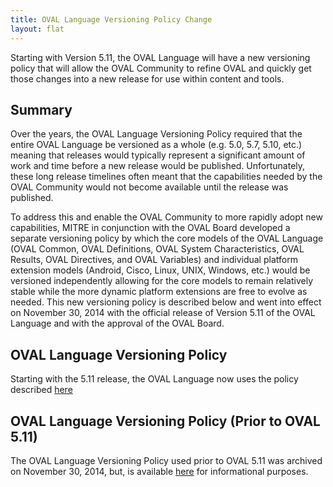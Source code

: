```yaml
---
title: OVAL Language Versioning Policy Change 
layout: flat
---
```


<p>Starting with Version 5.11, the OVAL Language will have a new versioning 
policy that will allow the OVAL Community to refine OVAL and quickly get those 
changes into a new release for use within content and tools.</p>

<h2>Summary</h2>

<p>Over the years, the OVAL Language Versioning Policy required that the entire 
OVAL Language be versioned as a whole (e.g. 5.0, 5.7, 5.10, etc.) meaning that 
releases would typically represent a significant amount of work and time before 
a new release would be published.  Unfortunately, these long release timelines 
often meant that the capabilities needed by the OVAL Community would not become 
available until the release was published.</p>

<p>To address this and enable the OVAL 
Community to more rapidly adopt new capabilities, MITRE in conjunction with the 
OVAL Board developed a separate versioning policy by which the core models of 
the OVAL Language (OVAL Common, OVAL Definitions, OVAL System Characteristics, 
OVAL Results, OVAL Directives, and OVAL Variables) and individual platform 
extension models (Android, Cisco, Linux, UNIX, Windows, etc.) would be 
versioned independently allowing for the core models to remain relatively stable 
while the more dynamic platform extensions are free to evolve as needed.  This 
new versioning policy is described below and went into effect on November 30, 2014 
with the official release of Version 5.11 of the OVAL Language and with the 
approval of the OVAL Board.</p>

<h2>OVAL Language Versioning Policy</h2>

<p>Starting with the 5.11 release, the OVAL Language now uses the policy described
<a href="doumentation/policy/versioning">here</a></p>

<h2>OVAL Language Versioning Policy (Prior to OVAL 5.11)</h2>

<p>The OVAL Language Versioning Policy used prior to OVAL 5.11 was archived 
on November 30, 2014, but, is available <a href="old_policy">here</a> for 
informational purposes.</p>

